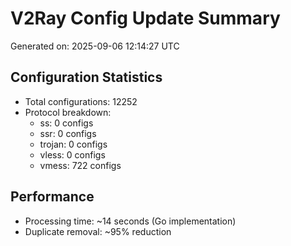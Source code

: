 # V2Ray Config Update Summary
Generated on: 2025-09-06 12:14:27 UTC

## Configuration Statistics
- Total configurations: 12252
- Protocol breakdown:
  - ss: 0 configs
  - ssr: 0 configs
  - trojan: 0 configs
  - vless: 0 configs
  - vmess: 722 configs

## Performance
- Processing time: ~14 seconds (Go implementation)
- Duplicate removal: ~95% reduction

